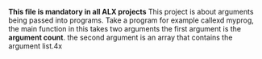 **This file is mandatory in all ALX projects**
This project is about arguments being passed into programs.
Take a program for example callexd myprog,
the main function in this takes two arguments
the first argument is the **argument count**.
the second argument is an array that contains the argument list.4x